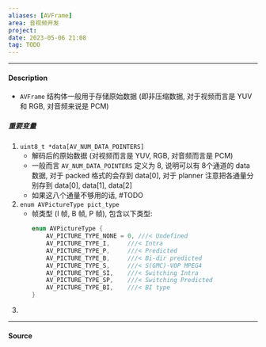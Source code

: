 ```yaml
---
aliases: [AVFrame]
area: 音视频开发
project: 
date: 2023-05-06 21:08
tag: TODO
---
```

---
#### Description
- `AVFrame` 结构体一般用于存储原始数据 (即非压缩数据, 对于视频而言是 YUV 和 RGB, 对音频来说是 PCM)
##### 重要变量
1.  `uint8_t *data[AV_NUM_DATA_POINTERS]`
    - 解码后的原始数据 (对视频而言是 YUV, RGB, 对音频而言是 PCM)
    - 一般而言 `AV_NUM_DATA_POINTERS` 定义为 8, 说明可以有 8个通道的 data 数据, 对于 packed 格式的会存到 data[0], 对于 planner 注意把各通量分别存到 data[0], data[1], data[2]
    - 如果这八个通量不够用的话, #TODO 
2. `enum AVPictureType pict_type`
    - 帧类型 (I 帧, B 帧, P 帧), 包含以下类型: 
        ```cpp
        enum AVPictureType {
            AV_PICTURE_TYPE_NONE = 0, ///< Undefined
            AV_PICTURE_TYPE_I,     ///< Intra
            AV_PICTURE_TYPE_P,     ///< Predicted
            AV_PICTURE_TYPE_B,     ///< Bi-dir predicted
            AV_PICTURE_TYPE_S,     ///< S(GMC)-VOP MPEG4
            AV_PICTURE_TYPE_SI,    ///< Switching Intra
            AV_PICTURE_TYPE_SP,    ///< Switching Predicted
            AV_PICTURE_TYPE_BI,    ///< BI type
        }
        ```
3. 

---
#### Source

